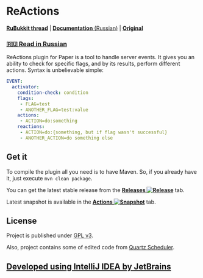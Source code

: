 # ReActions
[**RuBukkit thread**](http://rubukkit.org/threads/165857/) | [**Documentation** (Russian)](https://github.com/GlowingInk/ReActions/wiki) | [**Original**](https://github.com/Redolith/ReActions)
### [🇷🇺 Read in Russian](README-RU.md)

ReActions plugin for Paper is a tool to handle server events. It gives you an ability to check for specific flags, 
and by its results, perform different actions. Syntax is unbelievable simple:
```yaml
EVENT:
  activator:
    condition-check: condition
    flags:
     - FLAG=test
     - ANOTHER_FLAG=test:value
    actions:
     - ACTION=do:something
    reactions:
     - ACTION=do:{something, but if flag wasn't successful}
     - ANOTHER_ACTION=do something else
```

## Get it

To compile the plugin all you need is to have Maven. So, if you already have it, just execute `mvn clean package`.

You can get the latest stable release from the
**[Releases ![Release](https://img.shields.io/github/release/GlowingInk/ReActions.svg)](https://github.com/GlowingInk/ReActions/releases/latest/)** tab.

Latest snapshot is available in the
**[Actions ![Snapshot](https://github.com/GlowingInk/ReActions/workflows/Java%20CI/badge.svg)](https://github.com/GlowingInk/ReActions/actions)** tab.

## License

Project is published under [GPL v3](LICENSE.md).

Also, project contains some of edited code from [Quartz Scheduler](https://github.com/quartz-scheduler/quartz).

## [Developed using IntelliJ IDEA by JetBrains](https://www.jetbrains.com/)
